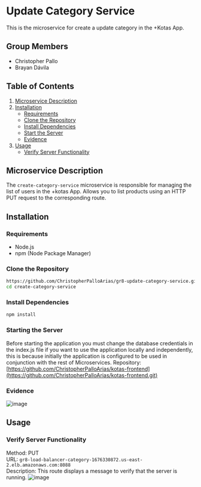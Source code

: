 # Update Category Service

This is the microservice for create a update category in the +Kotas App.

## Group Members

- Christopher Pallo
- Brayan Dávila

## Table of Contents

1. [Microservice Description](#microservice-description)
2. [Installation](#installation)
   - [Requirements](#requirements)
   - [Clone the Repository](#clone-the-repository)
   - [Install Dependencies](#install-dependencies)
   - [Start the Server](#start-the-server)
   - [Evidence](#evidence)
3. [Usage](#usage)
   - [Verify Server Functionality](#verify-server-functionality)


## Microservice Description

The `create-category-service` microservice is responsible for managing the list of users in the +kotas App. Allows you to list products using an HTTP PUT request to the corresponding route.

## Installation

### Requirements

- Node.js
- npm (Node Package Manager)

### Clone the Repository

```sh
https://github.com/ChristopherPalloArias/gr8-update-category-service.git
cd create-category-service
```

### Install Dependencies
```sh
npm install
```

### Starting the Server
Before starting the application you must change the database credentials in the index.js file if you want to use the application locally and independently, this is because initially the application is configured to be used in conjunction with the rest of Microservices.
Repository: [https://github.com/ChristopherPalloArias/kotas-frontend](https://github.com/ChristopherPalloArias/kotas-frontend.git)

### Evidence
![image](https://github.com/user-attachments/assets/97ea0fe5-a975-46ab-8470-46d61dc03316)


## Usage
### Verify Server Functionality

Method: PUT  
URL: `gr8-load-balancer-category-1676330872.us-east-2.elb.amazonaws.com:8088`  
Description: This route displays a message to verify that the server is running.
![image](https://github.com/user-attachments/assets/d762315c-24b0-42f3-9e51-3282a5a669e6)


